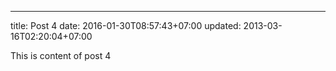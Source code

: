 ---
title: Post 4
date: 2016-01-30T08:57:43+07:00
updated: 2013-03-16T02:20:04+07:00

This is content of post 4